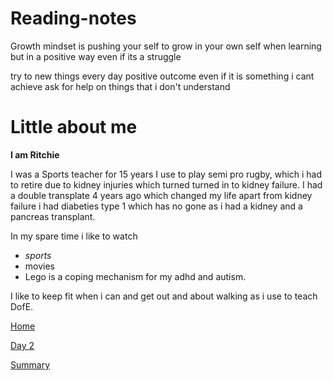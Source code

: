 # Reading-notes

Growth mindset is pushing your self to grow in your own self when learning but in a positive way even if its a struggle

try to new things every day
positive outcome even if it is something i cant achieve 
ask for help on things that i don't understand

# Little about me



**I am Ritchie**

I was a Sports teacher for 15 years I use to play semi pro rugby, which i had to retire due to kidney injuries which turned turned in to kidney failure. I had a double transplate 4 years ago which changed my life apart from kidney failure i had diabeties type 1 which has no gone as i had a kidney and a pancreas transplant. 

In my spare time i like to 
watch 
- _sports_
- movies
- Lego is a coping mechanism for my adhd and autism. 

I like to keep fit when i can and get out and about walking as i use to teach DofE.

[Home](/README.md)

[Day 2](day2.md)


[Summary](Summary.md)
